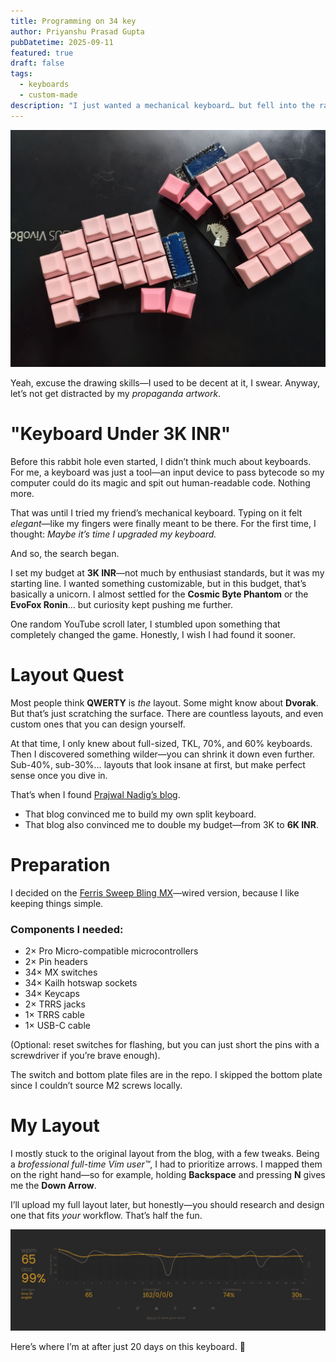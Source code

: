 ```yaml
---
title: Programming on 34 key
author: Priyanshu Prasad Gupta
pubDatetime: 2025-09-11
featured: true
draft: false
tags:
  - keyboards
  - custom-made
description: "I just wanted a mechanical keyboard… but fell into the rabbit hole and built a 34-key custom split. No going back now."
---
```


![qtpie](../../assets/images/keeb.jpg)

Yeah, excuse the drawing skills—I used to be decent at it, I swear. Anyway, let’s not get distracted by my *propaganda artwork*.

# "Keyboard Under 3K INR"

Before this rabbit hole even started, I didn’t think much about keyboards. For me, a keyboard was just a tool—an input device to pass bytecode so my computer could do its magic and spit out human-readable code. Nothing more.

That was until I tried my friend’s mechanical keyboard. Typing on it felt *elegant*—like my fingers were finally meant to be there. For the first time, I thought: *Maybe it’s time I upgraded my keyboard.*

And so, the search began.

I set my budget at **3K INR**—not much by enthusiast standards, but it was my starting line. I wanted something customizable, but in this budget, that’s basically a unicorn. I almost settled for the **Cosmic Byte Phantom** or the **EvoFox Ronin**… but curiosity kept pushing me further.

One random YouTube scroll later, I stumbled upon something that completely changed the game. Honestly, I wish I had found it sooner.

# Layout Quest

Most people think **QWERTY** is *the* layout. Some might know about **Dvorak**. But that’s just scratching the surface. There are countless layouts, and even custom ones that you can design yourself.

At that time, I only knew about full-sized, TKL, 70%, and 60% keyboards. Then I discovered something wilder—you can shrink it down even further. Sub-40%, sub-30%… layouts that look insane at first, but make perfect sense once you dive in.

That’s when I found [Prajwal Nadig’s blog](https://www.snprajwal.com/blog/ferricy-custom-split-keyboard/).

* That blog convinced me to build my own split keyboard.
* That blog also convinced me to double my budget—from 3K to **6K INR**.

# Preparation

I decided on the [Ferris Sweep Bling MX](https://github.com/davidphilipbarr/Sweep)—wired version, because I like keeping things simple.

### Components I needed:

* 2× Pro Micro-compatible microcontrollers
* 2× Pin headers
* 34× MX switches
* 34× Kailh hotswap sockets
* 34× Keycaps
* 2× TRRS jacks
* 1× TRRS cable
* 1× USB-C cable

(Optional: reset switches for flashing, but you can just short the pins with a screwdriver if you’re brave enough).

The switch and bottom plate files are in the repo. I skipped the bottom plate since I couldn’t source M2 screws locally.

# My Layout

I mostly stuck to the original layout from the blog, with a few tweaks. Being a *brofessional full-time Vim user™*, I had to prioritize arrows. I mapped them on the right hand—so for example, holding **Backspace** and pressing **N** gives me the **Down Arrow**.

I’ll upload my full layout later, but honestly—you should research and design one that fits *your* workflow. That’s half the fun.

![wpm](../../assets/images/wpm.jpg)

Here’s where I’m at after just 20 days on this keyboard. 🚀
